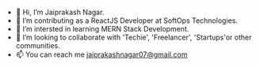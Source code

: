 - 👋 Hi, I’m Jaiprakash Nagar.
- 👀 I’m contributing as a ReactJS Developer at SoftOps Technologies.
- 🌱 I’m intersted in learning MERN Stack Development.
- 💞️ I’m looking to collaborate with 'Techie', 'Freelancer', 'Startups'or other communities.
- 📫 You can reach me jaiprakashnagar07@gmail.com

<!---
Jaiprakash07/Jaiprakash07 is a ✨ special ✨ repository because its `README.md` (this file) appears on your GitHub profile.
You can click the Preview link to take a look at your changes.
--->
